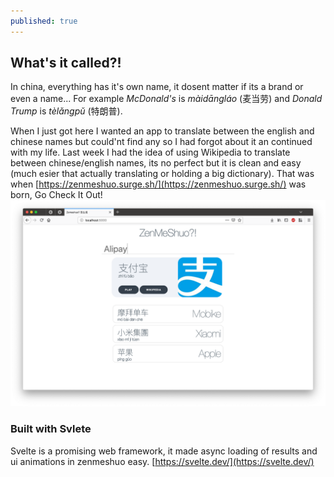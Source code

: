 ```yaml
---
published: true
---
```

## What's it called?!
In china, everything has it's own name, it dosent matter if its a brand or even a name...
For example _McDonald's_ is _màidāngláo_ (麦当劳) and _Donald Trump_ is _tèlǎngpǔ_ (特朗普).

When I just got here I wanted an app to translate between the english and chinese names but could'nt find any so I had forgot about it an continued with my life. Last week I had the idea of using Wikipedia to translate between chinese/english names, its no perfect but it is clean and easy (much esier that actually translating or holding a big dictionary).
That was when [https://zenmeshuo.surge.sh/](https://zenmeshuo.surge.sh/) was born, Go Check It Out!
![screenshot](https://github.com/bitterbit/zenme-whatsthatcalled/raw/master/imgs/screenshot1.png)

### Built with Svlete
Svelte is a promising web framework, it made async loading of results and ui animations in zenmeshuo easy. [https://svelte.dev/](https://svelte.dev/)
